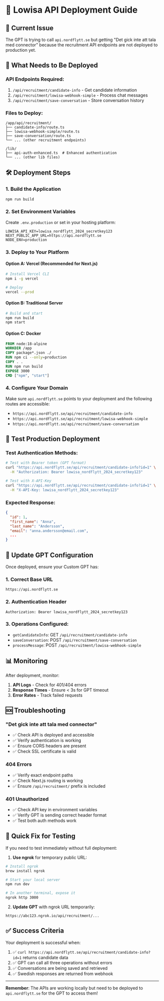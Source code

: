 # 🚀 Lowisa API Deployment Guide

## 🔴 Current Issue
The GPT is trying to call `api.nordflytt.se` but getting "Det gick inte att tala med connector" because the recruitment API endpoints are not deployed to production yet.

## 📝 What Needs to Be Deployed

### API Endpoints Required:
1. `/api/recruitment/candidate-info` - Get candidate information
2. `/api/recruitment/lowisa-webhook-simple` - Process chat messages  
3. `/api/recruitment/save-conversation` - Store conversation history

### Files to Deploy:
```
/app/api/recruitment/
├── candidate-info/route.ts
├── lowisa-webhook-simple/route.ts
├── save-conversation/route.ts
└── ... (other recruitment endpoints)

/lib/
├── api-auth-enhanced.ts  # Enhanced authentication
└── ... (other lib files)
```

## 🛠️ Deployment Steps

### 1. Build the Application
```bash
npm run build
```

### 2. Set Environment Variables
Create `.env.production` or set in your hosting platform:
```env
LOWISA_API_KEY=lowisa_nordflytt_2024_secretkey123
NEXT_PUBLIC_APP_URL=https://api.nordflytt.se
NODE_ENV=production
```

### 3. Deploy to Your Platform

#### Option A: Vercel (Recommended for Next.js)
```bash
# Install Vercel CLI
npm i -g vercel

# Deploy
vercel --prod
```

#### Option B: Traditional Server
```bash
# Build and start
npm run build
npm start
```

#### Option C: Docker
```dockerfile
FROM node:18-alpine
WORKDIR /app
COPY package*.json ./
RUN npm ci --only=production
COPY . .
RUN npm run build
EXPOSE 3000
CMD ["npm", "start"]
```

### 4. Configure Your Domain
Make sure `api.nordflytt.se` points to your deployment and the following routes are accessible:
- `https://api.nordflytt.se/api/recruitment/candidate-info`
- `https://api.nordflytt.se/api/recruitment/lowisa-webhook-simple`
- `https://api.nordflytt.se/api/recruitment/save-conversation`

## 🧪 Test Production Deployment

### Test Authentication Methods:
```bash
# Test with Bearer token (GPT format)
curl "https://api.nordflytt.se/api/recruitment/candidate-info?id=1" \
  -H "Authorization: Bearer lowisa_nordflytt_2024_secretkey123"

# Test with X-API-Key
curl "https://api.nordflytt.se/api/recruitment/candidate-info?id=1" \
  -H "X-API-Key: lowisa_nordflytt_2024_secretkey123"
```

### Expected Response:
```json
{
  "id": 1,
  "first_name": "Anna",
  "last_name": "Andersson",
  "email": "anna.andersson@email.com",
  ...
}
```

## 🤖 Update GPT Configuration

Once deployed, ensure your Custom GPT has:

### 1. Correct Base URL
```
https://api.nordflytt.se
```

### 2. Authentication Header
```
Authorization: Bearer lowisa_nordflytt_2024_secretkey123
```

### 3. Operations Configured:
- `getCandidateInfo`: GET `/api/recruitment/candidate-info`
- `saveConversation`: POST `/api/recruitment/save-conversation`
- `processMessage`: POST `/api/recruitment/lowisa-webhook-simple`

## 📊 Monitoring

After deployment, monitor:
1. **API Logs** - Check for 401/404 errors
2. **Response Times** - Ensure < 3s for GPT timeout
3. **Error Rates** - Track failed requests

## 🆘 Troubleshooting

### "Det gick inte att tala med connector"
- ✅ Check API is deployed and accessible
- ✅ Verify authentication is working
- ✅ Ensure CORS headers are present
- ✅ Check SSL certificate is valid

### 404 Errors
- ✅ Verify exact endpoint paths
- ✅ Check Next.js routing is working
- ✅ Ensure `/api/recruitment/` prefix is included

### 401 Unauthorized
- ✅ Check API key in environment variables
- ✅ Verify GPT is sending correct header format
- ✅ Test both auth methods work

## 🎯 Quick Fix for Testing

If you need to test immediately without full deployment:

1. **Use ngrok** for temporary public URL:
```bash
# Install ngrok
brew install ngrok

# Start your local server
npm run dev

# In another terminal, expose it
ngrok http 3000
```

2. **Update GPT** with ngrok URL temporarily:
```
https://abc123.ngrok.io/api/recruitment/...
```

## ✅ Success Criteria

Your deployment is successful when:
1. ✅ `curl https://api.nordflytt.se/api/recruitment/candidate-info?id=1` returns candidate data
2. ✅ GPT can call all three operations without errors
3. ✅ Conversations are being saved and retrieved
4. ✅ Swedish responses are returned from webhook

---

**Remember**: The APIs are working locally but need to be deployed to `api.nordflytt.se` for the GPT to access them!